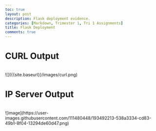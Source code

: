 ```yaml
---
toc: true
layout: post
description: Flask deployment evidence.
categories: [Markdown, Trimester 1, Tri 1 Assignments]
title: Flask Deployment
comments: true
---
```


# CURL Output

<br>
![]({{site.baseurl}}/images/curl.png)

# IP Server Output

<br>
![image](https://user-images.githubusercontent.com/111480448/193492213-538a3334-cd83-49b1-8f04-13294de60d47.png)